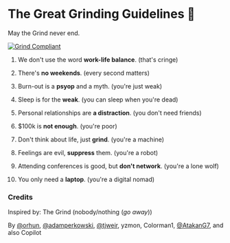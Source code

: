 # The Great Grinding Guidelines 🫡

May the Grind never end.

[![Grind Compliant](https://img.shields.io/badge/Grind-Compliant-blue)](https://github.com/The-Grindhouse/guidelines)

1. We don't use the word **work-life balance**. (that's cringe)

2. There's **no weekends**. (every second matters)

3. Burn-out is a **psyop** and a myth. (you're just weak)

4. Sleep is for the **weak**. (you can sleep when you're dead)

5. Personal relationships are **a distraction**. (you don't need friends)

6. $100k is **not enough**. (you're poor)

7. Don't think about life, just **grind**. (you're a machine)

8. Feelings are evil, **suppress** them. (you're a robot)

9. Attending conferences is good, but **don't network**. (you're a lone wolf)

10. You only need a **laptop**. (you're a digital nomad)

### Credits

Inspired by: The Grind (nobody/nothing (_go away_))

By [@orhun](https://github.com/orhun), [@adamperkowski](https://github.com/adamperkowski), [@tjweir](https://github.com/tjweir), yzmon, Colorman1, [@AtakanG7](https://github.com/AtakanG7), and also Copilot
